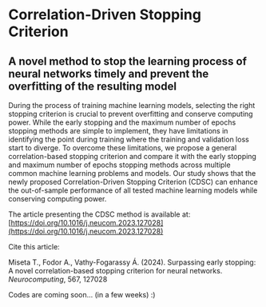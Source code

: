 # Correlation-Driven Stopping Criterion

## A novel method to stop the learning process of neural networks timely and prevent the overfitting of the resulting model

During the process of training machine learning models, selecting the right stopping criterion is crucial to prevent overfitting and conserve computing power. While the early stopping and the maximum number of epochs stopping methods are simple to implement, they have limitations in identifying the point during training where the training and validation loss start to diverge. To overcome these limitations, we propose a general correlation-based stopping criterion and compare it with the early stopping and maximum number of epochs stopping methods across multiple common machine learning problems and models. Our study shows that the newly proposed Correlation-Driven Stopping Criterion (CDSC) can enhance the out-of-sample performance of all tested machine learning models while conserving computing power.

The article presenting the CDSC method is available at: [https://doi.org/10.1016/j.neucom.2023.127028](https://doi.org/10.1016/j.neucom.2023.127028)

Cite this article:

  Miseta T., Fodor A., Vathy-Fogarassy Á. (2024). Surpassing early stopping: A novel correlation-based stopping criterion for neural networks. _Neurocomputing_, 567, 127028 

Codes are coming soon... (in a few weeks) :)


